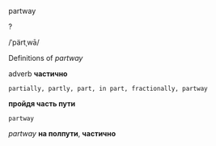 partway

?

/ˈpärtˌwā/

Definitions of _partway_

adverb
**частично**

    partially, partly, part, in part, fractionally, partway
**пройдя часть пути**

    partway

_partway_
**на полпути**, **частично**